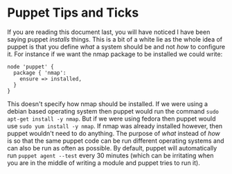 # Puppet Tips and Ticks

If you are reading this document last, you will have noticed I have been saying
puppet _installs_ things. This is a bit of a white lie as the whole idea of
puppet is that you define _what_ a system should be and not _how_ to configure
it. For instance if we want the nmap package to be installed we could write:

```puppet
node 'puppet' {
  package { 'nmap':
    ensure => installed,
  }
}
```

This doesn't specify how nmap should be installed. If we were using a debian
based operating system then puppet would run the command
`sudo apt-get install -y nmap`. But if we were using fedora then puppet would
use `sudo yum install -y nmap`. If nmap was already installed however, then
puppet wouldn't need to do anything. The purpose of _what_ instead of _how_ is
so that the same puppet code can be run different operating systems and can
also be run as often as possible. By default, puppet will automatically run
`puppet agent --test` every 30 minutes (which can be irritating when you are in
the middle of writing a module and puppet tries to run it).
